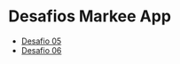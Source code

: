 # Desafios Markee App

- [Desafio 05](https://github.com/sou-gabriel/markee-app/pull/1)
- [Desafio 06](https://github.com/sou-gabriel/markee-app/pull/2)
